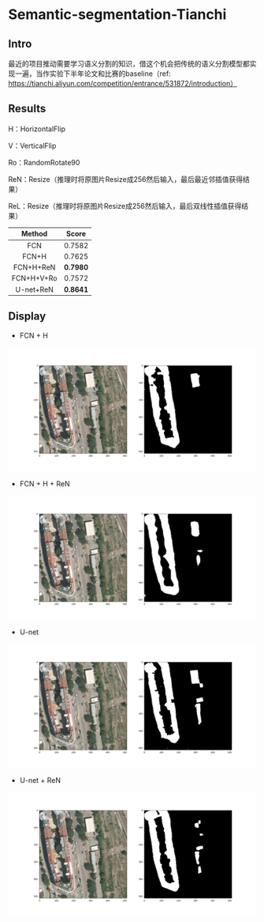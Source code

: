 

# Semantic-segmentation-Tianchi

## Intro

最近的项目推动需要学习语义分割的知识，借这个机会把传统的语义分割模型都实现一遍，当作实验下半年论文和比赛的baseline（ref: https://tianchi.aliyun.com/competition/entrance/531872/introduction）



## Results

H：HorizontalFlip

V：VerticalFlip

Ro：RandomRotate90

ReN：Resize（推理时将原图片Resize成256然后输入，最后最近邻插值获得结果）

ReL：Resize（推理时将原图片Resize成256然后输入，最后双线性插值获得结果）

|   Method   |   Score    |
| :--------: | :--------: |
|    FCN     |   0.7582   |
|   FCN+H    |   0.7625   |
| FCN+H+ReN  | **0.7980** |
| FCN+H+V+Ro |   0.7572   |
| U-net+ReN  | **0.8641** |



## Display

* FCN + H

![FCN](/results/FCN.png)

* FCN + H + ReN

![FCN](/results/FCN_ReN.png)

* U-net

![FCN](/results/U-net.png)

* U-net + ReN

![Unet](/results/U-net_Re.png)
